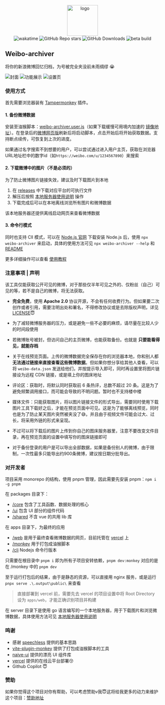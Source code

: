 <div align="center">
  <img
    alt="logo"
    width="100"
    src="https://p.chilfish.top/weibo/icon.webp"
  />

  <div>
    <img src="https://wakatime.com/badge/user/0842a71f-c026-4b09-8aa0-f8398b4c3423/project/3416f224-f0dc-4b08-805c-af30dbd396b2.svg" alt="wakatime">
    <img alt="GitHub Repo stars" src="https://img.shields.io/github/stars/chilfish/weibo-archiver">
    <img alt="GitHub Downloads" src="https://img.shields.io/github/downloads/chilfish/weibo-archiver/total">
    <img alt="beta build" src="https://github.com/Chilfish/Weibo-archiver/actions/workflows/beta-build.yml/badge.svg">
  </div>
</div>

## Weibo-archiver

将你的新浪微博回忆归档，为号被完全夹没前未雨绸缪 😭

![封面](https://p.chilfish.top/weibo/cover.webp)
![功能展示](https://p.chilfish.top/weibo/feature.webp)
![设置页](https://p.chilfish.top/weibo/settings.webp)

### 使用方式

首先需要浏览器装有 [Tampermonkey](https://tampermonkey.net/) 插件。

#### 1. 备份微博数据

安装至油猴脚本：[weibo-archiver.user.js][releases]（如果下载缓慢可用境内加速的 [镜像地址]）。在登录后的[微博网页版]刷新后将启动脚本，点击开始后将开始获取数据。支持断点续传，可恢复到上次的进度。

如果通过名字搜索不到想要的用户，可以尝试通过进入用户主页，获取在浏览器URL地址栏中的数字id（如`https://weibo.com/u/1234567890`）来搜索

#### 2. 下载微博中的图片（不是必须的）

为了防止微博图片链接失效，建议及时下载图片到本地

1. 在 [releases] 中下载对应平台的可执行文件
2. 解压后按照 [本地服务器使用说明](server/README.md) 操作
3. 下载完成后可以在本地离线浏览所有图片和微博数据

该本地服务器还提供离线启动网页来查看微博数据

#### 3. 命令行模式

同时也支持 ClI 模式，可以在 [Node.js 官网] 下载安装 Node.js 后，使用 `npx weibo-archiver` 来启动，具体的使用方法可见 `npx weibo-archiver --help` 和 [README](apps/cli/README.md)

更多详细操作可以查看 [使用教程]

### 注意事项 | 声明

该工具仅能获取公开可见的微博，对于那些仅半年可见之外的、仅粉丝（自己）可见的等，若不是自己的微博，将无法获取。

- **完全免费**，使用 **Apache 2.0** 协议开源，不会有任何收费行为。但如果要二次创作或者引用，需要注明出处和署名，不得修改协议或是去除版权声明，详见 [LICENSE](LICENSE)😇

- 为了减轻微博服务器的压力，或是避免一些不必要的麻烦，请尽量在比较人少的时间段使用

- 若微博账号被封，但访问自己的主页微博，也能获取备份。也就是 **只要能看得见，就能存档**

- 关于在线预览页面。上传的微博数据完全保存在你的浏览器本地，你和别人都 **无法通过链接来直接查看这些微博数据**。但如果你想分享给其他人查看，可以将 `weibo-data.json` 发送给他们，并按提示导入即可，同时再设置里将图片链接设为远程 CDN 链接，或是填上你的图床地址

- 评论区：获取时，将默认同时获取前 6 条热评，总数不超过 20 条。这是为了避免频繁调用接口，而可能会导致的不明问题。暂时也不支持楼中楼

- 媒体文件：只能获取图片，将以图片链接文件的形式导出，需要同时使用下载图片工具下载好之后，才能在预览页面中可见。这是为了能够离线预览，同时也是为了防止某天图片突然被夹没了😅。并且由于视频文件可能会过大、过长，将采用外链的形式来呈现。

- 不过可以将下载后的图片上传到你自己的图床服务器里，注意不要改变文件目录，再在预览页面的设置中填写你的图床链接即可

- 对于备份登录的用户是可以导出全部数据，如果是备份别人的微博，由于限制，一次性最多只能导出约900条微博，建议按日期分批导出。

### 对开发者

项目采用 monorepo 的结构，使用 pnpm 管理，因此需要先安装 pnpm：`npm i -g pnpm`

在 packages 目录下：

- [/core](packages/core/) 包含了工具函数、数据处理的核心
- [/ui](packages/ui/) 包含 UI 部分的组件代码
- [/shared](packages/shared/) 不含 vue 的共用 lib 库

在 apps 目录下，为最终的应用

- [/web](apps/web/) 是用于最终查看微博数据的网页，目前托管在 [vercel] 上
- [/monkey](apps/monkey/) 用于打包成油猴脚本
- [/cli](apps/cli) Nodejs 命令行版本

只需要在根目录中 `pnpm i` 即为所有子项目安转依赖，`pnpm dev:monkey` 对应的是在 /monkey 中的 `pnpm dev`

至于运行打包后的结果，由于是静态的资源，可以直接用 nginx 服务，或是运行 `pnpx serve .\.output\public\` 来查看

> 直接部署到 vercel 前，需要先去 vercel 的项目设置中将 Root Directory 设为 `apps/web`，才能正确识别项目并构建

在 server 目录下是使用 go 语言编写的一个本地服务器，用于下载图片和浏览微博数据，具体使用方法可见 [本地服务器使用说明](server/README.md)

### 鸣谢

- 感谢 [speechless] 提供的基本思路
- [vite-plugin-monkey] 提供了打包成油猴脚本的工具
- [naive-ui] 提供的漂亮 UI 组件库
- [vercel] 提供的在线云平台部署😚
- Github Copilot 😇

### 赞助

如果你觉得这个项目对你有帮助，可以考虑赞助v我😇这将给我更多的动力来维护这个项目：[赞助地址]

[releases]: https://raw.githubusercontent.com/Chilfish/Weibo-archiver/monkey/weibo-archiver.user.js
[scripts.zip]: https://github.com/Chilfish/Weibo-archiver/raw/monkey/scripts.zip
[speechless]: https://github.com/meterscao/Speechless
[naive-ui]: https://www.naiveui.com/zh-CN/os-theme
[#1]: https://github.com/Chilfish/Weibo-archiver/issues/1
[#5]: https://github.com/Chilfish/Weibo-archiver/issues/5
[Node.js 官网]: https://nodejs.org/en/download
[vite-plugin-monkey]: https://github.com/lisonge/vite-plugin-monkey
[镜像地址]: https://p.chilfish.top/weibo-archiver.user.js
[项目的 Todo]: https://github.com/Chilfish/Weibo-archiver/issues/7
[赞助地址]: https://chilfish.top/sponsors
[vercel]: https://vercel.com
[使用教程]: https://docs.qq.com/doc/DTWttbXlMUGxZZnZq
[actions]: https://github.com/Chilfish/Weibo-archiver/actions/workflows/beta-build.yml?query=branch:main+event:push+is:success
[微博网页版]: https://weibo.com
